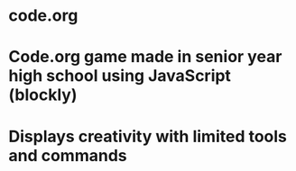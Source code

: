 # code.org
# Code.org game made in senior year high school using JavaScript (blockly)
# Displays creativity with limited tools and commands
